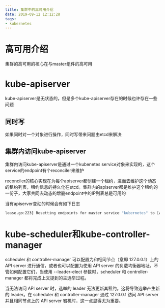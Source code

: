 ```yaml
---
title: 集群中的高可用介绍
date: 2019-09-12 12:12:28
tags:
- kubernetes
---
```


# 高可用介绍

集群的高可用的核心在与master组件的高可用

<!--more-->

# kube-apiserver

kube-apiserver是无状态的，但是多个kube-apiserver存在的时候也许存在一些问题

## 同时写

如果同时对一个对象进行操作，同时写带来问题由etcd来解决

## 集群内访问kube-apiserver

集群内访问kube-apiserver是通过一个kubenetes service对象来实现的，这个service的endpoint有个reconciler来维护

reconciler的核心实现在为每个apiserver都创建一个租约，进而去维护这个动态的租约列表，租约信息的持久化在etcd。集群内的apiserver都是维护这个租约的一份子，大家共同去动态的增删endpoint中的IP列表总是可用的

当有apiserver变动的时候会有如下日志

```bash
lease.go:223] Resetting endpoints for master service "kubernetes" to [apiserver ip]
```

# kube-scheduler和kube-controller-manager


scheduler 和 controller-manager 可以配置为和相同节点（意即 127.0.0.1）上的 API server 进行通信，或者也可以配置为使用 API server 的负载均衡器地址。不管如何配置它们，当使用 --leader-elect 参数时，scheduler 和 controller-manager 都将完成上文提到的主选举过程。

当无法访问 API server 时，选举的 leader 无法更新其租约，这将导致选举产生新的 leader。在 scheduler 和 controller-manager 通过 127.0.0.1 访问 API server 并且相同节点上的 API server 宕机时，这一点显得尤为重要。


